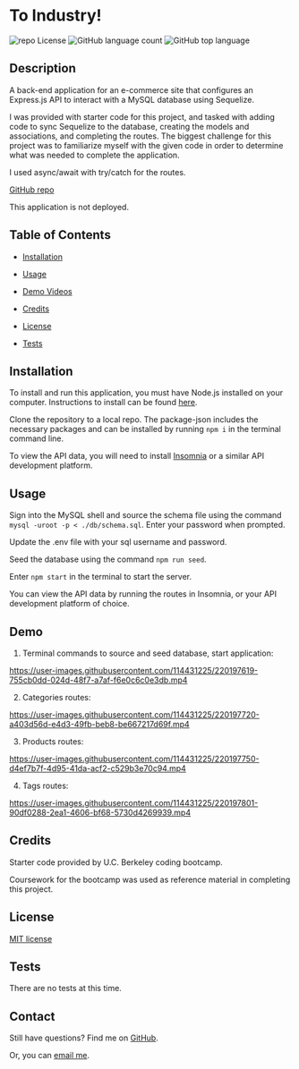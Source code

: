 # To Industry!

![repo License](https://img.shields.io/github/license/rbkeyes/team-profile-generator?color=green)
![GitHub language count](https://img.shields.io/github/languages/count/rbkeyes/team-profile-generator?color=purple)
![GitHub top language](https://img.shields.io/github/languages/top/rbkeyes/team-profile-generator)


## Description
A back-end application for an e-commerce site that configures an Express.js API to interact with a MySQL database using Sequelize.

I was provided with starter code for this project, and tasked with adding code to sync Sequelize to the database, creating the models and associations, and completing the routes. The biggest challenge for this project was to familiarize myself with the given code in order to determine what was needed to complete the application. 

I used async/await with try/catch for the routes. 

[GitHub repo](https://github.com/rbkeyes/to-industry)

This application is not deployed.


## Table of Contents

- [Installation](#installation)

- [Usage](#usage)

- [Demo Videos](#demo)

- [Credits](#credits)

- [License](#license)

- [Tests](#tests)


## Installation

To install and run this application, you must have Node.js installed on your computer. Instructions to install can be found [here](https://nodejs.org/en/).

Clone the repository to a local repo. The package-json includes the necessary packages and can be installed by running `npm i` in the terminal command line. 

To view the API data, you will need to install [Insomnia](https://insomnia.rest/download) or a similar API development platform.


## Usage

Sign into the MySQL shell and source the schema file using the command `mysql -uroot -p < ./db/schema.sql`. Enter your password when prompted. 

Update the .env file with your sql username and password.

Seed the database using the command `npm run seed`.

Enter `npm start` in the terminal to start the server.

You can view the API data by running the routes in Insomnia, or your API development platform of choice.


## Demo

1. Terminal commands to source and seed database, start application:

https://user-images.githubusercontent.com/114431225/220197619-755cb0dd-024d-48f7-a7af-f6e0c6c0e3db.mp4



2. Categories routes:

https://user-images.githubusercontent.com/114431225/220197720-a403d56d-e4d3-49fb-beb8-be667217d69f.mp4



3. Products routes:

https://user-images.githubusercontent.com/114431225/220197750-d4ef7b7f-4d95-41da-acf2-c529b3e70c94.mp4



4. Tags routes:


https://user-images.githubusercontent.com/114431225/220197801-90df0288-2ea1-4606-bf68-5730d4269939.mp4



## Credits

Starter code provided by U.C. Berkeley coding bootcamp. 

Coursework for the bootcamp was used as reference material in completing this project.


## License

[MIT license](./LICENSE)


## Tests

There are no tests at this time.


## Contact

Still have questions? Find me on [GitHub](https://github.com/rbkeyes).

Or, you can [email me](mailto:rbkeyes@gmail.com).

